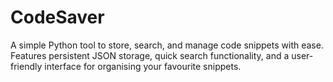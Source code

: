 # CodeSaver
A simple Python tool to store, search, and manage code snippets with ease. Features persistent JSON storage, quick search functionality, and a user-friendly interface for organising your favourite snippets.
